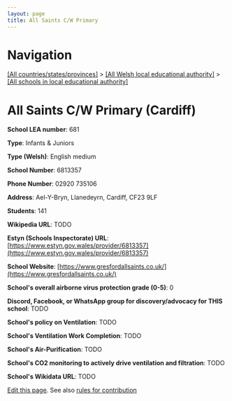 ```yaml
---
layout: page
title: All Saints C/W Primary
---
```

# Navigation

[[All countries/states/provinces]](../../..) > [[All Welsh local educational authority]](../..) > [[All schools in local educational authority]](..)

# All Saints C/W Primary (Cardiff)

**School LEA number**: 681

**Type**: Infants & Juniors

**Type (Welsh)**: English medium

**School Number**: 6813357

**Phone Number**: 02920 735106

**Address**: Ael-Y-Bryn, Llanedeyrn, Cardiff, CF23 9LF

**Students**: 141

**Wikipedia URL**: TODO

**Estyn (Schools Inspectorate) URL**: [https://www.estyn.gov.wales/provider/6813357](https://www.estyn.gov.wales/provider/6813357)

**School Website**: [https://www.gresfordallsaints.co.uk/](https://www.gresfordallsaints.co.uk/)

**School's overall airborne virus protection grade (0-5)**: 0

**Discord, Facebook, or WhatsApp group for discovery/advocacy for THIS school**: TODO

**School's policy on Ventilation**: TODO

**School's Ventilation Work Completion**: TODO

**School's Air-Purification**: TODO

**School's CO2 monitoring to actively drive ventilation and filtration**: TODO

**School's Wikidata URL**: TODO




[Edit this page](https://github.com/ventilate-schools/Wales/edit/prif/./Cardiff/All_Saints_C_W_Primary.md). See also [rules for contribution](../../../contribution-rules/)